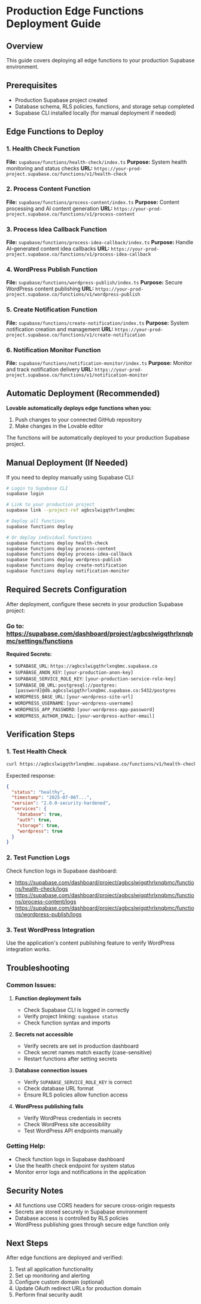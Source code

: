 # Production Edge Functions Deployment Guide

## Overview
This guide covers deploying all edge functions to your production Supabase environment.

## Prerequisites
- Production Supabase project created
- Database schema, RLS policies, functions, and storage setup completed
- Supabase CLI installed locally (for manual deployment if needed)

## Edge Functions to Deploy

### 1. Health Check Function
**File:** `supabase/functions/health-check/index.ts`
**Purpose:** System health monitoring and status checks
**URL:** `https://your-prod-project.supabase.co/functions/v1/health-check`

### 2. Process Content Function  
**File:** `supabase/functions/process-content/index.ts`
**Purpose:** Content processing and AI content generation
**URL:** `https://your-prod-project.supabase.co/functions/v1/process-content`

### 3. Process Idea Callback Function
**File:** `supabase/functions/process-idea-callback/index.ts` 
**Purpose:** Handle AI-generated content idea callbacks
**URL:** `https://your-prod-project.supabase.co/functions/v1/process-idea-callback`

### 4. WordPress Publish Function
**File:** `supabase/functions/wordpress-publish/index.ts`
**Purpose:** Secure WordPress content publishing
**URL:** `https://your-prod-project.supabase.co/functions/v1/wordpress-publish`

### 5. Create Notification Function
**File:** `supabase/functions/create-notification/index.ts`
**Purpose:** System notification creation and management
**URL:** `https://your-prod-project.supabase.co/functions/v1/create-notification`

### 6. Notification Monitor Function
**File:** `supabase/functions/notification-monitor/index.ts`
**Purpose:** Monitor and track notification delivery
**URL:** `https://your-prod-project.supabase.co/functions/v1/notification-monitor`

## Automatic Deployment (Recommended)

**Lovable automatically deploys edge functions when you:**
1. Push changes to your connected GitHub repository
2. Make changes in the Lovable editor

The functions will be automatically deployed to your production Supabase project.

## Manual Deployment (If Needed)

If you need to deploy manually using Supabase CLI:

```bash
# Login to Supabase CLI
supabase login

# Link to your production project
supabase link --project-ref agbcslwigqthrlxnqbmc

# Deploy all functions
supabase functions deploy

# Or deploy individual functions
supabase functions deploy health-check
supabase functions deploy process-content
supabase functions deploy process-idea-callback
supabase functions deploy wordpress-publish
supabase functions deploy create-notification
supabase functions deploy notification-monitor
```

## Required Secrets Configuration

After deployment, configure these secrets in your production Supabase project:

### Go to: https://supabase.com/dashboard/project/agbcslwigqthrlxnqbmc/settings/functions

**Required Secrets:**
- `SUPABASE_URL`: `https://agbcslwigqthrlxnqbmc.supabase.co`
- `SUPABASE_ANON_KEY`: `[your-production-anon-key]`
- `SUPABASE_SERVICE_ROLE_KEY`: `[your-production-service-role-key]`
- `SUPABASE_DB_URL`: `postgresql://postgres:[password]@db.agbcslwigqthrlxnqbmc.supabase.co:5432/postgres`
- `WORDPRESS_BASE_URL`: `[your-wordpress-site-url]`
- `WORDPRESS_USERNAME`: `[your-wordpress-username]`
- `WORDPRESS_APP_PASSWORD`: `[your-wordpress-app-password]`
- `WORDPRESS_AUTHOR_EMAIL`: `[your-wordpress-author-email]`

## Verification Steps

### 1. Test Health Check
```bash
curl https://agbcslwigqthrlxnqbmc.supabase.co/functions/v1/health-check
```

Expected response:
```json
{
  "status": "healthy",
  "timestamp": "2025-07-06T...",
  "version": "2.0.0-security-hardened",
  "services": {
    "database": true,
    "auth": true,
    "storage": true,
    "wordpress": true
  }
}
```

### 2. Test Function Logs
Check function logs in Supabase dashboard:
- https://supabase.com/dashboard/project/agbcslwigqthrlxnqbmc/functions/health-check/logs
- https://supabase.com/dashboard/project/agbcslwigqthrlxnqbmc/functions/process-content/logs
- https://supabase.com/dashboard/project/agbcslwigqthrlxnqbmc/functions/wordpress-publish/logs

### 3. Test WordPress Integration
Use the application's content publishing feature to verify WordPress integration works.

## Troubleshooting

### Common Issues:

1. **Function deployment fails**
   - Check Supabase CLI is logged in correctly
   - Verify project linking: `supabase status`
   - Check function syntax and imports

2. **Secrets not accessible**
   - Verify secrets are set in production dashboard
   - Check secret names match exactly (case-sensitive)
   - Restart functions after setting secrets

3. **Database connection issues**
   - Verify `SUPABASE_SERVICE_ROLE_KEY` is correct
   - Check database URL format
   - Ensure RLS policies allow function access

4. **WordPress publishing fails**
   - Verify WordPress credentials in secrets
   - Check WordPress site accessibility
   - Test WordPress API endpoints manually

### Getting Help:
- Check function logs in Supabase dashboard
- Use the health check endpoint for system status
- Monitor error logs and notifications in the application

## Security Notes

- All functions use CORS headers for secure cross-origin requests
- Secrets are stored securely in Supabase environment
- Database access is controlled by RLS policies
- WordPress publishing goes through secure edge function only

## Next Steps

After edge functions are deployed and verified:
1. Test all application functionality
2. Set up monitoring and alerting
3. Configure custom domain (optional)
4. Update OAuth redirect URLs for production domain
5. Perform final security audit